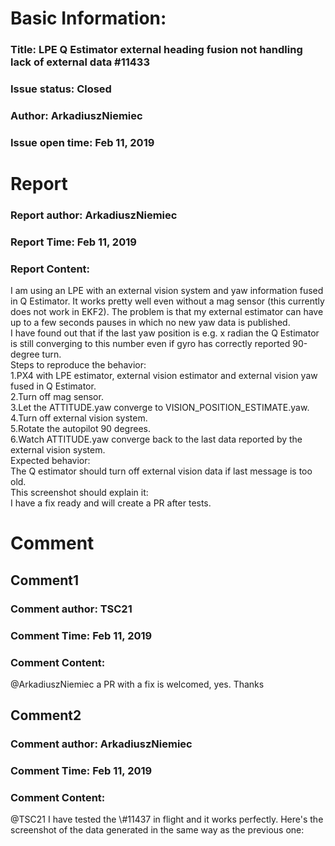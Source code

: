 # Basic Information:
### Title:  LPE Q Estimator external heading fusion not handling lack of external data #11433 
### Issue status: Closed
### Author: ArkadiuszNiemiec
### Issue open time: Feb 11, 2019
# Report
### Report author: ArkadiuszNiemiec
### Report Time: Feb 11, 2019
### Report Content:   
I am using an LPE with an external vision system and yaw information fused in Q Estimator. It works pretty well even without a mag sensor (this currently does not work in EKF2). The problem is that my external estimator can have up to a few seconds pauses in which no new yaw data is published.    
I have found out that if the last yaw position is e.g. x radian the Q Estimator is still converging to this number even if gyro has correctly reported 90-degree turn.  
Steps to reproduce the behavior:  
1.PX4 with LPE estimator, external vision estimator and external vision yaw fused in Q Estimator.  
2.Turn off mag sensor.  
3.Let the ATTITUDE.yaw converge to VISION_POSITION_ESTIMATE.yaw.  
4.Turn off external vision system.  
5.Rotate the autopilot 90 degrees.  
6.Watch ATTITUDE.yaw converge back to the last data reported by the external vision system.  
Expected behavior:    
The Q estimator should turn off external vision data if last message is too old.  
This screenshot should explain it:    
I have a fix ready and will create a PR after tests.  

# Comment
## Comment1
### Comment author: TSC21
### Comment Time: Feb 11, 2019
### Comment Content:   
@ArkadiuszNiemiec a PR with a fix is welcomed, yes. Thanks  

## Comment2
### Comment author: ArkadiuszNiemiec
### Comment Time: Feb 11, 2019
### Comment Content:   
@TSC21 I have tested the \\\#11437 in flight and it works perfectly. Here's the screenshot of the data generated in the same way as the previous one:    
